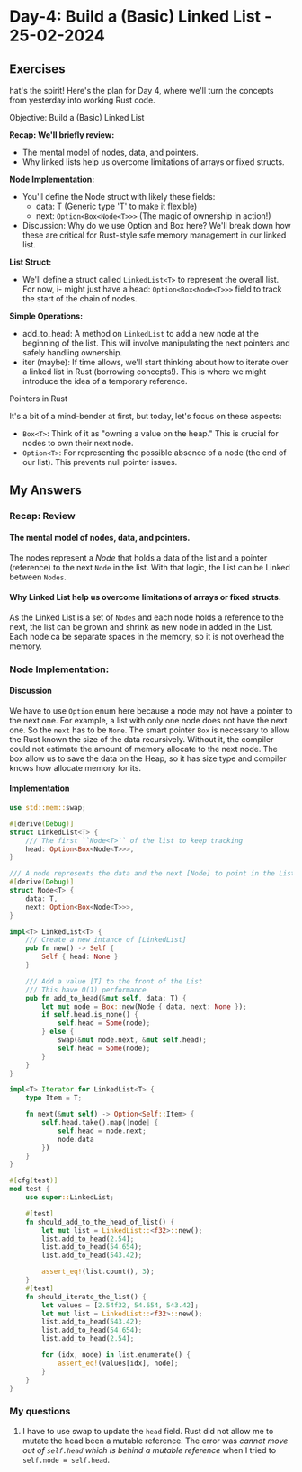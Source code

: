 # Day-4: Build a (Basic) Linked List - 25-02-2024

## Exercises
hat's the spirit! Here's the plan for Day 4, where we'll turn the concepts from yesterday into working Rust code.

Objective: Build a (Basic) Linked List

**Recap: We'll briefly review:**
- The mental model of nodes, data, and pointers.
-  Why linked lists help us overcome limitations of arrays or fixed structs.

**Node Implementation:**
- You'll define the Node struct with likely these fields:
    - data: T (Generic type 'T' to make it flexible)
    - next: ``Option<Box<Node<T>>>`` (The magic of ownership in action!)
- Discussion: Why do we use Option and Box here? We'll break down how these are critical for Rust-style safe memory management in our linked list.

**List Struct:**
- We'll define a struct called ``LinkedList<T>`` to represent the overall list. For now, i- might just have a head: ``Option<Box<Node<T>>>`` field to track the start of the chain of nodes.

**Simple Operations:**
- add_to_head: A method on ``LinkedList`` to add a new node at the beginning of the list. This will involve manipulating the next pointers and safely handling ownership.
- iter (maybe): If time allows, we'll start thinking about how to iterate over a linked list in Rust (borrowing concepts!). This is where we might introduce the idea of a temporary reference.

Pointers in Rust

It's a bit of a mind-bender at first, but today, let's focus on these aspects:
- ``Box<T>``: Think of it as "owning a value on the heap." This is crucial for nodes to own their next node.
- ``Option<T>``: For representing the possible absence of a node (the end of our list). This prevents null pointer issues.


## My Answers
### Recap: Review
#### The mental model of nodes, data, and pointers.
The nodes represent a *Node* that holds a data of the list and a pointer (reference) to the next ``Node`` in the list. With that logic, the List can be Linked between ``Nodes``.
#### Why Linked List help us overcome limitations of arrays or fixed structs.
As the Linked List is a set of ``Nodes`` and each node holds a reference to the next, the list can be grown and shrink as new node in added in the List. Each node ca be separate spaces in the memory, so it is not overhead the memory.

### Node Implementation:
#### Discussion
We have to use ``Option`` enum here because a node may not have a pointer to the next one. For example, a list with only one node does not have the next one. So the ``next`` has to be ``None``.
The smart pointer ``Box`` is necessary to allow the Rust known the size of the data recursively. Without it, the compiler could not estimate the amount of memory allocate to the next node. The box allow us to save the data on the Heap, so it has size type and compiler knows how allocate memory for its.


#### Implementation

```rs
use std::mem::swap;

#[derive(Debug)]
struct LinkedList<T> {
    /// The first ``Node<T>`` of the list to keep tracking
    head: Option<Box<Node<T>>>,
}

/// A node represents the data and the next [Node] to point in the List.
#[derive(Debug)]
struct Node<T> {
    data: T,
    next: Option<Box<Node<T>>>,
}

impl<T> LinkedList<T> {
    /// Create a new intance of [LinkedList]
    pub fn new() -> Self {
        Self { head: None }
    }

    /// Add a value [T] to the front of the List
    /// This have O(1) performance
    pub fn add_to_head(&mut self, data: T) {
        let mut node = Box::new(Node { data, next: None });
        if self.head.is_none() {
            self.head = Some(node);
        } else {
            swap(&mut node.next, &mut self.head);
            self.head = Some(node);
        }
    }
}

impl<T> Iterator for LinkedList<T> {
    type Item = T;

    fn next(&mut self) -> Option<Self::Item> {
        self.head.take().map(|node| {
            self.head = node.next;
            node.data
        })
    }
}

#[cfg(test)]
mod test {
    use super::LinkedList;

    #[test]
    fn should_add_to_the_head_of_list() {
        let mut list = LinkedList::<f32>::new();
        list.add_to_head(2.54);
        list.add_to_head(54.654);
        list.add_to_head(543.42);

        assert_eq!(list.count(), 3);
    }
    #[test]
    fn should_iterate_the_list() {
        let values = [2.54f32, 54.654, 543.42];
        let mut list = LinkedList::<f32>::new();
        list.add_to_head(543.42);
        list.add_to_head(54.654);
        list.add_to_head(2.54);

        for (idx, node) in list.enumerate() {
            assert_eq!(values[idx], node);
        }
    }
}
```

### My questions
1. I have to use swap to update the ``head`` field. Rust did not allow me to mutate the head been a mutable reference. The error was *cannot move out of `self.head` which is behind a mutable reference* when I tried to ``self.node = self.head``.